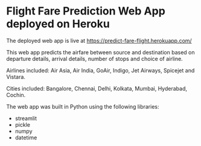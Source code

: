 # Flight Fare Prediction Web App deployed on Heroku

The deployed web app is live at https://predict-fare-flight.herokuapp.com/

This web app predicts the airfare between source and destination based on departure details, arrival details, number of stops and choice of airline.

Airlines included: Air Asia, Air India, GoAir, Indigo, Jet Airways, Spicejet and Vistara.

Cities included: Bangalore, Chennai, Delhi, Kolkata, Mumbai, Hyderabad, Cochin.

The web app was built in Python using the following libraries:
* streamlit
* pickle
* numpy
* datetime
